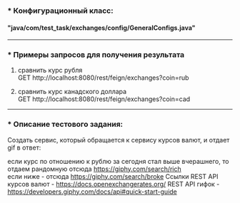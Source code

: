 ### * Конфигурационный класс: <br>

#### "java/com/test_task/exchanges/config/GeneralConfigs.java"

---

### * Примеры запросов для получения результата
1) сравнить курс рубля <br>
GET http://localhost:8080/rest/feign/exchanges?coin=rub

2) сравнить курс канадского доллара <br>
GET http://localhost:8080/rest/feign/exchanges?coin=cad

---

### * Описание тестового задания:

Создать сервис, который обращается к сервису курсов валют, и отдает gif в ответ:

если курс по отношению к рублю за сегодня стал выше вчерашнего, то отдаем рандомную
отсюда https://giphy.com/search/rich  
если ниже - отсюда https://giphy.com/search/broke
Ссылки REST API курсов валют - https://docs.openexchangerates.org/
REST API гифок - https://developers.giphy.com/docs/api#quick-start-guide  


